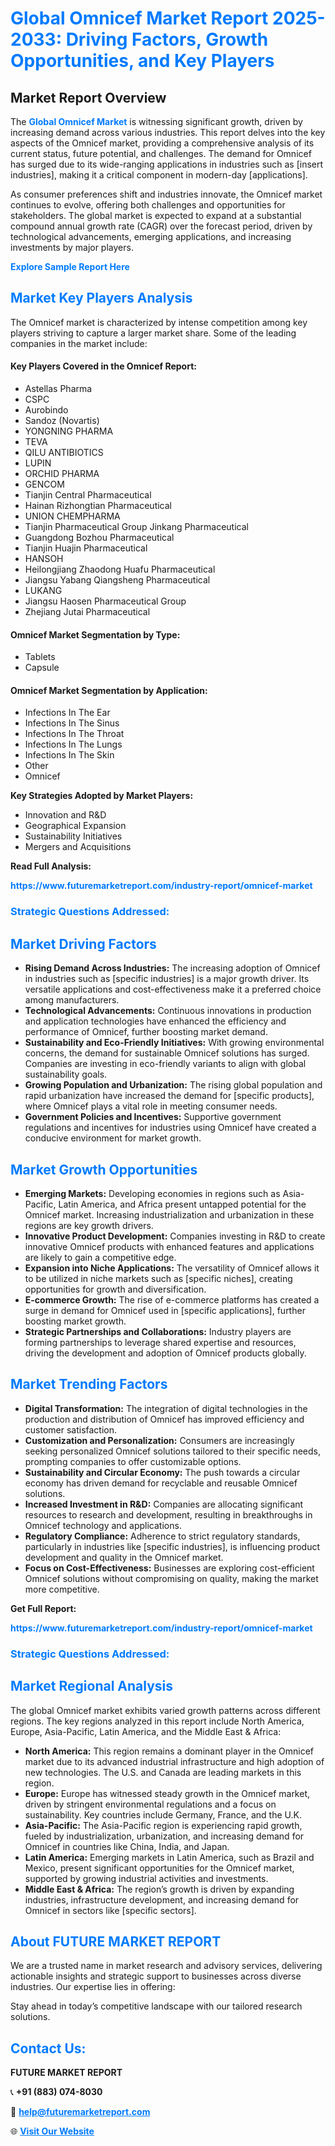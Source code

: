 <h1 style="color: #007BFF;">Global Omnicef Market Report 2025-2033: Driving Factors, Growth Opportunities, and Key Players</h1>

<section id="overview">
<h2>Market Report Overview</h2>
<p>The <a href="https://www.futuremarketreport.com/industry-report/omnicef-market" style="color: #007BFF; text-decoration: none;"><strong>Global Omnicef Market</strong></a> is witnessing significant growth, driven by increasing demand across various industries. This report delves into the key aspects of the Omnicef market, providing a comprehensive analysis of its current status, future potential, and challenges. The demand for Omnicef has surged due to its wide-ranging applications in industries such as [insert industries], making it a critical component in modern-day [applications].</p>
<p>As consumer preferences shift and industries innovate, the Omnicef market continues to evolve, offering both challenges and opportunities for stakeholders. The global market is expected to expand at a substantial compound annual growth rate (CAGR) over the forecast period, driven by technological advancements, emerging applications, and increasing investments by major players.</p>
</section>

<section id="overview">
<p><a href="https://www.futuremarketreport.com/request-sample/reportId=125557" style="color: #007BFF; text-decoration: none;"><strong>Explore Sample Report Here</strong></a></p>
</section>

<section id="key-players">
<h2 style="color: #007BFF;">Market Key Players Analysis</h2>
<p>The Omnicef market is characterized by intense competition among key players striving to capture a larger market share. Some of the leading companies in the market include:</p>
<h4>Key Players Covered in the Omnicef Report:</h4>
<ul><li>Astellas Pharma</li><li>CSPC</li><li>Aurobindo</li><li>Sandoz (Novartis)</li><li>YONGNING PHARMA</li><li>TEVA</li><li>QILU ANTIBIOTICS</li><li>LUPIN</li><li>ORCHID PHARMA</li><li>GENCOM</li><li>Tianjin Central Pharmaceutical</li><li>Hainan Rizhongtian Pharmaceutical</li><li>UNION CHEMPHARMA</li><li>Tianjin Pharmaceutical Group Jinkang Pharmaceutical</li><li>Guangdong Bozhou Pharmaceutical</li><li>Tianjin Huajin Pharmaceutical</li><li>HANSOH</li><li>Heilongjiang Zhaodong Huafu Pharmaceutical</li><li>Jiangsu Yabang Qiangsheng Pharmaceutical</li><li>LUKANG</li><li>Jiangsu Haosen Pharmaceutical Group</li><li>Zhejiang Jutai Pharmaceutical</li></ul>
<h4>Omnicef Market Segmentation by Type:</h4>
<ul><li>Tablets</li><li>Capsule</li></ul>

<h4>Omnicef Market Segmentation by Application:</h4>
<ul><li>Infections In The Ear</li><li>Infections In The Sinus</li><li>Infections In The Throat</li><li>Infections In The Lungs</li><li>Infections In The Skin</li><li>Other</li><li>Omnicef</li></ul>
<p><strong>Key Strategies Adopted by Market Players:</strong></p>
<ul>
<li>Innovation and R&D</li>
<li>Geographical Expansion</li>
<li>Sustainability Initiatives</li>
<li>Mergers and Acquisitions</li>
</ul>
</section>

<section>
<p><strong>Read Full Analysis: </strong></p><a href="https://www.futuremarketreport.com/industry-report/omnicef-market" style="color: #007BFF; text-decoration: none;"><strong>https://www.futuremarketreport.com/industry-report/omnicef-market</strong></a>
<h3 style="color: #007BFF;">Strategic Questions Addressed:</h3>
</section>

<section id="driving-factors">
<h2 style="color: #007BFF;">Market Driving Factors</h2>
<ul>
<li><strong>Rising Demand Across Industries:</strong> The increasing adoption of Omnicef in industries such as [specific industries] is a major growth driver. Its versatile applications and cost-effectiveness make it a preferred choice among manufacturers.</li>
<li><strong>Technological Advancements:</strong> Continuous innovations in production and application technologies have enhanced the efficiency and performance of Omnicef, further boosting market demand.</li>
<li><strong>Sustainability and Eco-Friendly Initiatives:</strong> With growing environmental concerns, the demand for sustainable Omnicef solutions has surged. Companies are investing in eco-friendly variants to align with global sustainability goals.</li>
<li><strong>Growing Population and Urbanization:</strong> The rising global population and rapid urbanization have increased the demand for [specific products], where Omnicef plays a vital role in meeting consumer needs.</li>
<li><strong>Government Policies and Incentives:</strong> Supportive government regulations and incentives for industries using Omnicef have created a conducive environment for market growth.</li>
</ul>
</section>

<section id="growth-opportunities">
<h2 style="color: #007BFF;">Market Growth Opportunities</h2>
<ul>
<li><strong>Emerging Markets:</strong> Developing economies in regions such as Asia-Pacific, Latin America, and Africa present untapped potential for the Omnicef market. Increasing industrialization and urbanization in these regions are key growth drivers.</li>
<li><strong>Innovative Product Development:</strong> Companies investing in R&D to create innovative Omnicef products with enhanced features and applications are likely to gain a competitive edge.</li>
<li><strong>Expansion into Niche Applications:</strong> The versatility of Omnicef allows it to be utilized in niche markets such as [specific niches], creating opportunities for growth and diversification.</li>
<li><strong>E-commerce Growth:</strong> The rise of e-commerce platforms has created a surge in demand for Omnicef used in [specific applications], further boosting market growth.</li>
<li><strong>Strategic Partnerships and Collaborations:</strong> Industry players are forming partnerships to leverage shared expertise and resources, driving the development and adoption of Omnicef products globally.</li>
</ul>
</section>

<section id="trending-factors">
<h2 style="color: #007BFF;">Market Trending Factors</h2>
<ul>
<li><strong>Digital Transformation:</strong> The integration of digital technologies in the production and distribution of Omnicef has improved efficiency and customer satisfaction.</li>
<li><strong>Customization and Personalization:</strong> Consumers are increasingly seeking personalized Omnicef solutions tailored to their specific needs, prompting companies to offer customizable options.</li>
<li><strong>Sustainability and Circular Economy:</strong> The push towards a circular economy has driven demand for recyclable and reusable Omnicef solutions.</li>
<li><strong>Increased Investment in R&D:</strong> Companies are allocating significant resources to research and development, resulting in breakthroughs in Omnicef technology and applications.</li>
<li><strong>Regulatory Compliance:</strong> Adherence to strict regulatory standards, particularly in industries like [specific industries], is influencing product development and quality in the Omnicef market.</li>
<li><strong>Focus on Cost-Effectiveness:</strong> Businesses are exploring cost-efficient Omnicef solutions without compromising on quality, making the market more competitive.</li>
</ul>
</section>

<section>
<p><strong>Get Full Report: </strong></p><a href="https://www.futuremarketreport.com/industry-report/omnicef-market" style="color: #007BFF; text-decoration: none;"><strong>https://www.futuremarketreport.com/industry-report/omnicef-market</strong></a>
<h3 style="color: #007BFF;">Strategic Questions Addressed:</h3>
</section>


<section id="regional-analysis">
<h2 style="color: #007BFF;">Market Regional Analysis</h2>
<p>The global Omnicef market exhibits varied growth patterns across different regions. The key regions analyzed in this report include North America, Europe, Asia-Pacific, Latin America, and the Middle East & Africa:</p>
<ul>
<li><strong>North America:</strong> This region remains a dominant player in the Omnicef market due to its advanced industrial infrastructure and high adoption of new technologies. The U.S. and Canada are leading markets in this region.</li>
<li><strong>Europe:</strong> Europe has witnessed steady growth in the Omnicef market, driven by stringent environmental regulations and a focus on sustainability. Key countries include Germany, France, and the U.K.</li>
<li><strong>Asia-Pacific:</strong> The Asia-Pacific region is experiencing rapid growth, fueled by industrialization, urbanization, and increasing demand for Omnicef in countries like China, India, and Japan.</li>
<li><strong>Latin America:</strong> Emerging markets in Latin America, such as Brazil and Mexico, present significant opportunities for the Omnicef market, supported by growing industrial activities and investments.</li>
<li><strong>Middle East & Africa:</strong> The region’s growth is driven by expanding industries, infrastructure development, and increasing demand for Omnicef in sectors like [specific sectors].</li>
</ul>
</section>

<footer>
<h2 style="color: #007BFF;">About FUTURE MARKET REPORT</h2>
<p>We are a trusted name in market research and advisory services, delivering actionable insights and strategic support to businesses across diverse industries. Our expertise lies in offering:</p>

<p>Stay ahead in today’s competitive landscape with our tailored research solutions.</p>

<h2 style="color: #007BFF;">Contact Us:</h2>
<p><strong>FUTURE MARKET REPORT</strong></p>
<p>📞 <strong>+91 (883) 074-8030</strong></p>
<p>📧 <strong><a href="mailto:help@futuremarketreport.com" style="color: #007BFF;">help@futuremarketreport.com</a></strong></p>
<p>🌐 <strong><a href="https://www.futuremarketreport.com/" style="color: #007BFF;">Visit Our Website</a></strong></p>
</footer>
